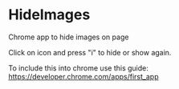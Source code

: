 # HideImages
Chrome app to hide images on page

Click on icon and press "i" to hide or show again.

To include this into chrome use this guide:
https://developer.chrome.com/apps/first_app
